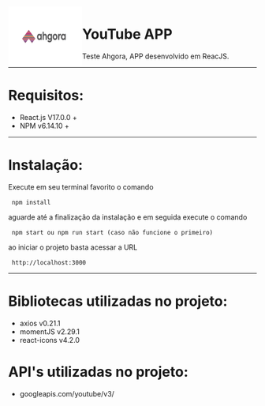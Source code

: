 <img src="https://github.com/GLaveli/Ahgora/blob/main/gitAssets/logo.gif" width="150px" height="120px" align="left"/>

# YouTube APP
Teste Ahgora, APP desenvolvido em ReacJS.

------------------------------------------

# Requisitos:

* React.js V17.0.0 +
* NPM v6.14.10 +

------------------------------------------

# Instalação:

Execute em seu terminal favorito o comando
```
 npm install
```

aguarde até a finalização da instalação e em seguida execute o comando
```
 npm start ou npm run start (caso não funcione o primeiro)
```

ao iniciar o projeto basta acessar a URL
```
 http://localhost:3000
```

------------------------------------------

# Bibliotecas utilizadas no projeto:
* axios v0.21.1
* momentJS v2.29.1
* react-icons v4.2.0

# API's utilizadas no projeto:
* googleapis.com/youtube/v3/
